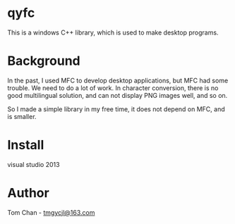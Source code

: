 # qyfc
This is a windows C++ library, which is used to make desktop programs.

# Background

In the past, I used MFC to develop desktop applications, but MFC had some trouble. We need to do a lot of work. In character conversion, there is no good multilingual solution, and can not display PNG images well, and so on.

So I made a simple library in my free time, it does not depend on MFC, and is smaller. 


# Install

visual studio 2013

# Author

Tom Chan - tmgycjl@163.com


